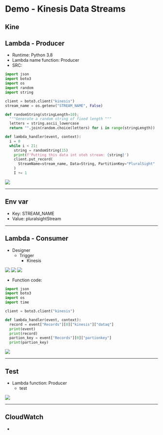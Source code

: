 # Demo - Kinesis Data Streams

## Kine

## Lambda - Producer
* Runtime: Python 3.8
* Lambda name function: Producer
* SRC:
````python
import json
import boto3
import os
import random
import string

client = boto3.client("kinesis")
stream_name = os.getenv("STREAM_NAME", False)

def randomString(stringLength=10);
  """Generate a random string of fixed length """
  letters = string.ascii_lowercase
  return "".join(random.choice(letters) for i in range(stringLength))

def lambda_handler(event, context):
  i = 0
  while i < 21:
    string = randomString(15)
    print(f'Putting this data int oteh stream: {string}')
    client.put_record(
      StreamName=stream_name, Data=String, PartitionKey="PluralSight"
    )
    I += 1
````
[<img src="https://i.imgur.com/vOtx3hb.png">](https://i.imgur.com/vOtx3hb.png)

---

## Env var
* Key: STREAM_NAME
* Value: pluralsightStream

---

## Lambda - Consumer
* Designer
  * Trigger
    * Kinesis
    
[<img src="https://i.imgur.com/8OkG8z0.png">](https://i.imgur.com/8OkG8z0.png)
[<img src="https://i.imgur.com/gPDsF4y.png">](https://i.imgur.com/gPDsF4y.png)
[<img src="https://i.imgur.com/L4nZBlV.png">](https://i.imgur.com/L4nZBlV.png)
    
* Function code:
````py
import json
import boto3
import os
import time

client = boto3.client("kinesis")

def lambda_handler(event, context):
  record = event["Records"][0]["kinesis"]["dataq"]
  print(event)
  print(record)
  partion_key = event["Records"][0]["partionkey"]
  print(partion_key)
````
[<img src="https://i.imgur.com/HIcwOEG.png">](https://i.imgur.com/HIcwOEG.png)

---

## Test
* Lambda function: Producer
  * test
  
[<img src="https://i.imgur.com/1iC9BpI.png">](https://i.imgur.com/1iC9BpI.png)

---

## CloudWatch
* 

